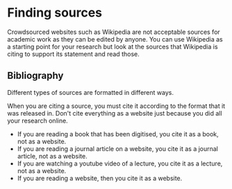 # Finding sources

Crowdsourced websites such as Wikipedia are not acceptable sources for academic work as they can be edited by anyone.
You can use Wikipedia as a starting point for your research but look at the sources that Wikipedia is citing to support its statement and read those.

## Bibliography

Different types of sources are formatted in different ways.

When you are citing a source, you must cite it according to the format that it was released in.
Don't cite everything as a website just because you did all your research online.

- If you are reading a book that has been digitised, you cite it as a book, not as a website.
- If you are reading a journal article on a website, you cite it as a journal article, not as a website.
- If you are watching a youtube video of a lecture, you cite it as a lecture, not as a website.
- If you are reading a website, then you cite it as a website.
